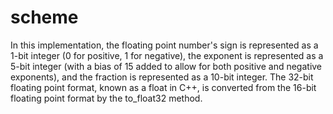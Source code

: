 # scheme
In this implementation, the floating point number's sign is represented as a 1-bit integer (0 for positive, 1 for negative), the exponent is represented as a 5-bit integer (with a bias of 15 added to allow for both positive and negative exponents), and the fraction is represented as a 10-bit integer. The 32-bit floating point format, known as a float in C++, is converted from the 16-bit floating point format by the to_float32 method.
